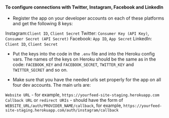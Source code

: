 #### To configure connections with Twitter, Instagram, Facebook and LinkedIn

- Register the app on your developer accounts on each of these platforms and get the following 8 keys:

Instagram:`Client ID`, `Client Secret`
Twitter:  `Consumer Key (API Key)`, `Consumer Secret (API Secret)`
Facebook: `App ID`, `App Secret` 
LinkedIn: `Client ID`, `Client Secret`

- Put the keys into the code in the `.env` file and into the Heroku config vars. The names of the keys on Heroku should be the same as in the code: `FACEBOOK_KEY` and `FACEBOOK_SECRET`, `TWITTER_KEY` and `TWITTER_SECRET` and so on.

- Make sure that you have the needed urls set properly for the app on all four dev accounts. The main urls are:

`Website URL` - for example, `https://yourfeed-site-staging.herokuapp.com` 
`Callback URL` or `redirect URIs` - should have the form of `WEBSITE_URL/auth/PROVIDER_NAME/callback`, for example, `https://yourfeed-site-staging.herokuapp.com/auth/instagram/callback`
